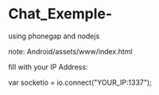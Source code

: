 Chat_Exemple-
=============

using phonegap and nodejs

note: Android/assets/www/index.html

fill with your IP Address:

<script src="http://YOUR_IP/socket.io/socket.io.js"></script>
		 
var socketio = io.connect("YOUR_IP:1337");

